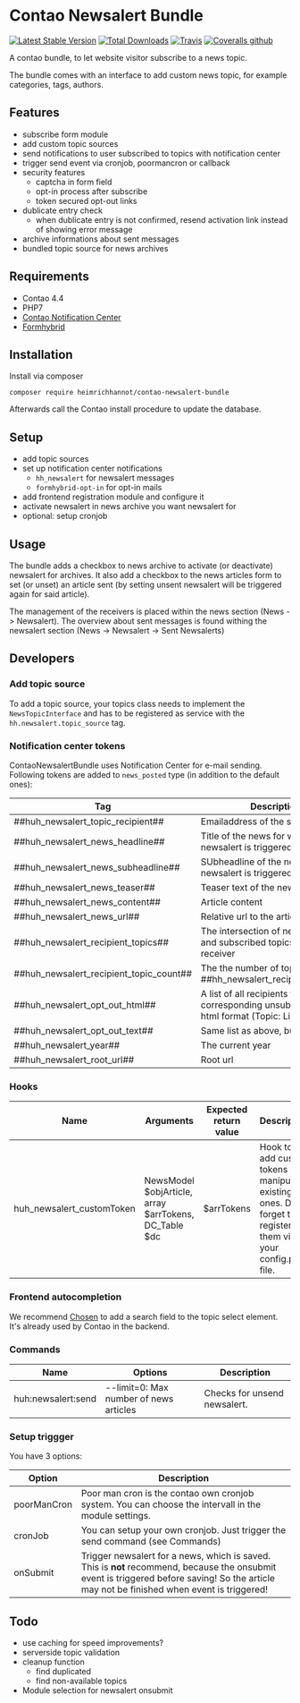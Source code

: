 # Contao Newsalert Bundle
[![Latest Stable Version](https://poser.pugx.org/heimrichhannot/contao-newsalert-bundle/v/stable)](https://packagist.org/packages/heimrichhannot/contao-newsalert-bundle)
[![Total Downloads](https://poser.pugx.org/heimrichhannot/contao-newsalert-bundle/downloads)](https://packagist.org/packages/heimrichhannot/contao-newsalert-bundle)
[![Travis](https://img.shields.io/travis/heimrichhannot/contao-newsalert-bundle.svg)](https://travis-ci.org/heimrichhannot/contao-newsalert-bundle)
[![Coveralls github](https://img.shields.io/coveralls/github/heimrichhannot/contao-newsalert-bundle.svg)](https://coveralls.io/github/heimrichhannot/contao-newsalert-bundle)

A contao bundle, to let website visitor subscribe to a news topic.

The bundle comes with an interface to add custom news topic, for example categories, tags, authors.

## Features
* subscribe form module
* add custom topic sources
* send notifications to user subscribed to topics with notification center
* trigger send event via cronjob, poormancron or callback
* security features
    * captcha in form field
    * opt-in process after subscribe
    * token secured opt-out links
* dublicate entry check
    * when dublicate entry is not confirmed, resend activation link instead of showing error message
* archive informations about sent messages
* bundled topic source for news archives


## Requirements

* Contao 4.4
* PHP7
* [Contao Notification Center](https://github.com/terminal42/contao-notification_center)
* [Formhybrid](https://github.com/heimrichhannot/contao-formhybrid)

## Installation

Install via composer

```
composer require heimrichhannot/contao-newsalert-bundle
```

Afterwards call the Contao install procedure to update the database.

## Setup

* add topic sources
* set up notification center notifications
    * `hh_newsalert` for newsalert messages
    * `formhybrid-opt-in` for opt-in mails
* add frontend registration module and configure it
* activate newsalert in news archive you want newsalert for
* optional: setup cronjob

## Usage

The bundle adds a checkbox to news archive to activate (or deactivate) newsalert for archives. It also add a checkbox to the news articles form to set (or unset) an article sent (by setting unsent newsalert will be triggered again for said article).

The management of the receivers is placed within the news section (News -> Newsalert).
The overview about sent messages is found withing the newsalert section (News -> Newsalert -> Sent Newsalerts)

## Developers

### Add topic source

To add a topic source, your topics class needs to implement the `NewsTopicInterface` and has to be registered as service with the `hh.newsalert.topic_source` tag.

### Notification center tokens
ContaoNewsalertBundle uses Notification Center for e-mail sending. Following tokens are added to `news_posted` type (in addition to the default ones): 

Tag                                   | Description
--------------------------------------|-----------
##huh_newsalert_topic_recipient##      | Emailaddress of the subscriber
##huh_newsalert_news_headline##        | Title of the news for which newsalert is triggered
##huh_newsalert_news_subheadline##     | SUbheadline of the news for which newsalert is triggered
##huh_newsalert_news_teaser##          | Teaser text of the news article
##huh_newsalert_news_content##         | Article content
##huh_newsalert_news_url##             | Relative url to the article
##huh_newsalert_recipient_topics##     | The intersection of news topics and subscribed topics of the receiver
##huh_newsalert_recipient_topic_count##| The the number of topics from ##hh_newsalert_recipient_topics##
##huh_newsalert_opt_out_html##         | A list of all recipients topics and the corresponding unsubscribe links in html format (Topic: Link)
##huh_newsalert_opt_out_text##         | Same list as above, but textonly
##huh_newsalert_year##                 | The current year
##huh_newsalert_root_url##             | Root url

### Hooks

Name                     | Arguments                                            | Expected return value | Description
-------------------------|------------------------------------------------------|-----------------------|------------
huh_newsalert_customToken |NewsModel $objArticle, array $arrTokens, DC_Table $dc | $arrTokens            | Hook to add custom tokens or manipulate existing ones. Don't forget to register them via your config.php file.

### Frontend autocompletion
We recommend [Chosen](https://harvesthq.github.io/chosen/) to add a search field to the topic select element. It's already used by Contao in the backend.

### Commands

Name              | Options                              | Description 
------------------|--------------------------------------|-------------
huh:newsalert:send|--limit=0: Max number of news articles|Checks for unsend newsalert.

### Setup triggger

You have 3 options:

Option | Description
-------|------------
poorManCron|Poor man cron is the contao own cronjob system. You can choose the intervall in the module settings.
cronJob|You can setup your own cronjob. Just trigger the send command (see Commands)
onSubmit|Trigger newsalert for a news, which is saved. This is **not** recommend, because the onsubmit event is triggered before saving! So the article may not be finished when event is triggered!

## Todo
* use caching for speed improvements?
* serverside topic validation
* cleanup function
    * find duplicated
    * find non-available topics
* Module selection for newsalert onsubmit
